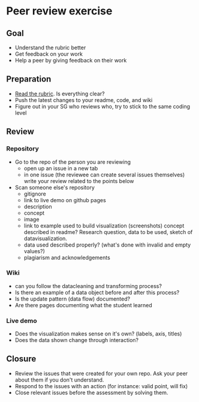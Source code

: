 # Peer review exercise

## Goal
- Understand the rubric better
- Get feedback on your work
- Help a peer by giving feedback on their work

## Preparation
- [Read the rubric](https://github.com/cmda-tt/course-20-21/blob/master/pages/frontend-data/assessment.md#rubric). Is everything clear?
- Push the latest changes to your readme, code, and wiki
- Figure out in your SG who reviews who, try to stick to the same coding level

## Review

### Repository
- Go to the repo of the person you are reviewing 
    + open up an issue in a new tab
    + in one issue (the reviewee can create several issues themselves) write your review related to the points below
- Scan someone else's repository
    + gitignore
    + link to live demo on github pages
    + description
    + concept
    + image
    + link to example used to build visualization (screenshots) concept described in readme? Research question, data to be used, sketch of datavisualization.
    + data used described properly? (what's done with invalid and empty values?)
    + plagiarism and acknowledgements

### Wiki
- can you follow the datacleaning and transforming process?
- Is there an example of a data object before and after this process?
- Is the update pattern (data flow) documented?
- Are there pages documenting what the student learned

### Live demo
- Does the visualization makes sense on it's own? (labels, axis, titles)
- Does the data shown change through interaction?

## Closure
- Review the issues that were created for your own repo. Ask your peer about them if you don't understand.
- Respond to the issues with an action (for instance: valid point, will fix)
- Close relevant issues before the assessment by solving them.
